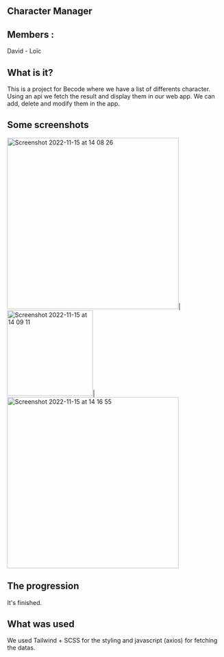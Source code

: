 ## Character Manager 

## Members : 
David - Loïc

## What is it? 
This is a project for Becode where we have a list of differents character. Using an api we fetch the result and display them in our web app. We can add, delete and modify them in the app.


## Some screenshots
<img width="400" alt="Screenshot 2022-11-15 at 14 08 26" src="https://user-images.githubusercontent.com/82212633/201927419-a0f43b32-1f7b-4203-9c2e-7c6276cc847d.png">|<img width="200" alt="Screenshot 2022-11-15 at 14 09 11" src="https://user-images.githubusercontent.com/82212633/201927661-d89b01b3-4ff8-4f8c-b19f-644057b164b8.png">|<img width="400" alt="Screenshot 2022-11-15 at 14 16 55" src="https://user-images.githubusercontent.com/82212633/201929070-0102898a-10e6-46d3-a8ae-793b4a0fe13f.png">

## The progression
It's finished.

## What was used
We used Tailwind + SCSS for the styling and javascript (axios) for fetching the datas.

